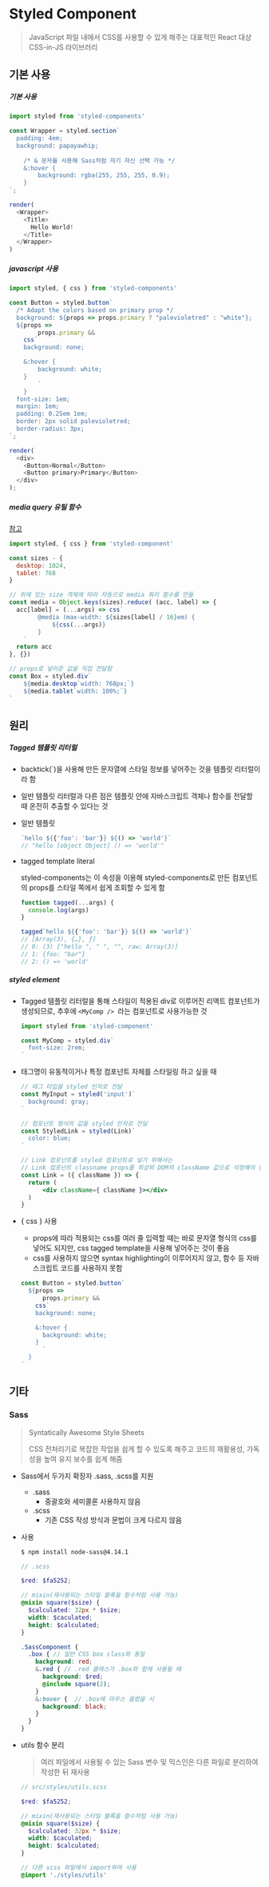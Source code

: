 # Styled Component

> JavaScript 파일 내에서 CSS를 사용할 수 있게 해주는 대표적인 React 대상 CSS-in-JS 라이브러리



## 기본 사용

##### 기본 사용

```js
import styled from 'styled-components'

const Wrapper = styled.section`
  padding: 4em;
  background: papayawhip;
	
	/* & 문자를 사용해 Sass처럼 자기 자신 선택 가능 */
	&:hover {
		background: rgba(255, 255, 255, 0.9);
	}
`;

render(
  <Wrapper>
    <Title>
      Hello World!
    </Title>
  </Wrapper>
)
```



##### javascript 사용

```js
import styled, { css } from 'styled-components'

const Button = styled.button`
  /* Adapt the colors based on primary prop */
  background: ${props => props.primary ? "palevioletred" : "white"};
  ${props => 
		props.primary &&
    css`
    background: none;

    &:hover {
    	background: white;
    }
		`
	}
  font-size: 1em;
  margin: 1em;
  padding: 0.25em 1em;
  border: 2px solid palevioletred;
  border-radius: 3px;
`;

render(
  <div>
    <Button>Normal</Button>
    <Button primary>Primary</Button>
  </div>
);
```



##### media query 유틸 함수

[참고](https://styled-components.com/docs/advanced#media-templates)

```js
import styled, { css } from 'styled-component'

const sizes - {
  desktop: 1024,
  tablet: 768
}

// 위에 있는 size 객체에 따라 자동으로 media 쿼리 함수를 만듦
const media = Object.keys(sizes).reduce( (acc, label) => {
  acc[label] = (...args) => css`
		@media (max-width: ${sizes[label] / 16}em) {
			${css(...args)}
		}
	`
  return acc
}, {})

// props로 넣어준 값을 직접 전달함
const Box = styled.div`
	${media.desktop`width: 768px;`}
	${media.tablet`width: 100%;`}
`
```





## 원리

##### Tagged 템플릿 리터럴

- backtick(`)을 사용해 만든 문자열에 스타일 정보를 넣어주는 것을 템플릿 리터럴이라 함

- 일반 템플릿 리터럴과 다른 점은 템플릿 안에 자바스크립트 객체나 함수를 전달할 때 온전히 추출할 수 있다는 것

- 일반 템플릿

  ```js
  `hello ${{'foo': 'bar'}} ${() => 'world'}`
  // "hello [object Object] () => 'world'"
  ```

- tagged template literal

  styled-components는 이 속성을 이용해 styled-components로 만든 컴포넌트의 props를 스타일 쪽에서 쉽게 조회할 수 있게 함

  ```js
  function tagged(...args) {
    console.log(args)
  }
  
  tagged`hello ${{'foo': 'bar'}} ${() => 'world'}`
  // [Array(3), {…}, ƒ]
  // 0: (3) ["hello ", " ", "", raw: Array(3)]
  // 1: {foo: "bar"}
  // 2: () => 'world'
  ```

  

##### styled element

- Tagged 템플릿 리터럴을 통해 스타일이 적용된 div로 이루어진 리액트 컴포넌트가 생성되므로, 추후에 `<MyComp /> `라는 컴포넌트로 사용가능한 것

  ```js
  import styled from 'styled-component'
  
  const MyComp = styled.div`
  	font-size: 2rem;
  `
  ```

- 태그명이 유동적이거나 특정 컴포넌트 자체를 스타일링 하고 싶을 때

  ```jsx
  // 태그 타입을 styled 인자로 전달
  const MyInput = styled('input')`
  	background: gray;
  `
  
  // 컴포넌트 형식의 값을 styled 인자로 전달
  const StyledLink = styled(Link)`
  	color: blue;
  `
  
  // Link 컴포넌트를 styled 컴포넌트로 넣기 위해서는
  // Link 컴포넌트 classname props를 최상위 DOM의 className 값으로 석정해야 함
  const Link = ({ className }) => {
    return (
    	<div className={ className }></div>
    )
  }
  ```

- { css } 사용

  - props에 따라 적용되는 css를 여러 줄 입력할 때는 바로 문자열 형식의 css를 넣어도 되지만, css tagged template을 사용해 넣어주는 것이 좋음
  - css를 사용하지 않으면 syntax highlighting이 이루어지지 않고, 함수 등 자바스크립트 코드를 사용하지 못함

  ```js
  const Button = styled.button`
    ${props => 
  		props.primary &&
      css`
      background: none;
  
      &:hover {
      	background: white;
      }
  		`
  	}
  `
  ```

  



## 기타

### Sass

> Syntatically Awesome Style Sheets
>
> CSS 전처리기로 복잡한 작업을 쉽게 할 수 있도록 해주고 코드의 재활용성, 가독성을 높여 유지 보수를 쉽게 해줌

- Sass에서 두가지 확장자 .sass, .scss를 지원

  - .sass
    - 중괄호와 세미콜론 사용하지 않음
  - .scss
    - 기존 CSS 작성 방식과 문법이 크게 다르지 않음

- 사용

  ```bash
  $ npm install node-sass@4.14.1
  ```

  ```scss
  // .scss
  
  $red: $fa5252;
  
  // mixin(재사용되는 스타일 블록을 함수처럼 사용 가능)
  @mixin square($size) {
    $calculated: 32px * $size;
    width: $caculated;
    height: $calculated;
  }
  
  .SassComponent {
    .box { // 일반 CSS box class와 동일
      background: red;
      &.red { // .red 클래스가 .box와 함께 사용될 때
        background: $red;
        @include square(2);
      }
      &:hover {  // .box에 마우스 올렸을 시
        background: black;
      }
    }
  }
  ```

- utils 함수 분리

  > 여러 파일에서 사용될 수 있는 Sass 변수 및 믹스인은 다른 파일로 분리하여 작성한 뒤 재사용

  ```scss
  // src/styles/utils.scss
  
  $red: $fa5252;
  
  // mixin(재사용되는 스타일 블록을 함수처럼 사용 가능)
  @mixin square($size) {
    $calculated: 32px * $size;
    width: $caculated;
    height: $calculated;
  }
  
  // 다른 scss 파일에서 import하여 사용
  @import './styles/utils'
  ```

  

